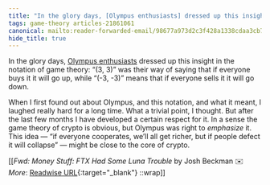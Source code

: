 ```yaml
---
title: "In the glory days, [Olympus enthusiasts] dressed up this insight ..."
tags: game-theory articles-21861061
canonical: mailto:reader-forwarded-email/98677a973d2c3f428a1338cdaa3cb7ec
hide_title: true
---
```


In the glory days, [Olympus enthusiasts](https://link.mail.bloombergbusiness.com/click/29960075.389300/aHR0cHM6Ly9hbGV4YW5kZXItcm96bm93c2tpLm1lZGl1bS5jb20vdGhlLW9obWl6YXRpb24tb2YtZGVmaS0zLTMtOWU0MTA1MDllMGFj/630657ea9ad01a9b280f27cbB27e5c5bd) dressed up this insight in the notation of game theory: “(3, 3)” was their way of saying that if everyone buys it it will go up, while “(-3, -3)” means that if everyone sells it it will go down.

When I first found out about Olympus, and this notation, and what it meant, I laughed really hard for a long time. What a trivial point, I thought. But after the last few months I have developed a certain respect for it. In a sense the game theory of crypto is obvious, but Olympus was right to *emphasize* it. This idea — “if everyone cooperates, we’ll all get richer, but if people defect it will collapse” — might be close to the core of crypto.


[[<cite>_Fwd: Money Stuff: FTX Had Some Luna Trouble_</cite> by Josh Beckman ✉️<br>
_More_: [Readwise URL](https://readwise.io/open/432369397){:target="_blank"}
::wrap]]